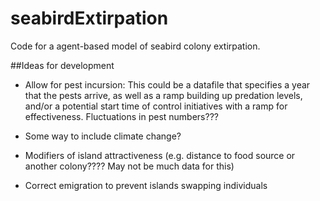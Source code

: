 # seabirdExtirpation
Code for a agent-based model of seabird colony extirpation.


##Ideas for development

- Allow for pest incursion:
    This could be a datafile that specifies a year that the pests arrive, as well as a ramp building up predation levels, and/or a potential start time of control initiatives with a ramp for effectiveness. Fluctuations in pest numbers???

- Some way to include climate change?

- Modifiers of island attractiveness (e.g. distance to food source or another colony???? May not be much data for this)

- Correct emigration to prevent islands swapping individuals
